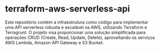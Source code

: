 # terraform-aws-serverless-api
Este repositório contém a infraestrutura como código para implementar uma API serverless robusta e escalável na AWS, utilizando Terraform e Terragrunt. O projeto visa proporcionar uma solução simplificada para operações CRUD (Create, Read, Update, Delete), aproveitando os serviços AWS Lambda, Amazon API Gateway e S3 Bucket.
